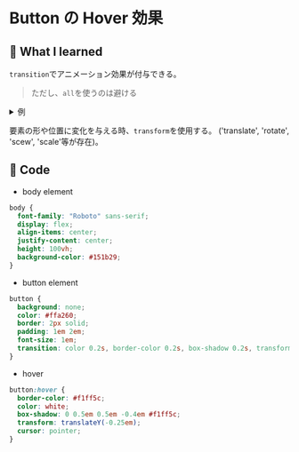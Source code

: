 # Button の Hover 効果

## :rabbit: What I learned

<p>

`transition`でアニメーション効果が付与できる。

> ただし、`all`を使うのは避ける

<details>
<summary>
例
</summary>

```css
transition: all 0.2s;
```

</details>
</p>
<p>

要素の形や位置に変化を与える時、`transform`を使用する。 ('translate', 'rotate', 'scew', 'scale'等が存在)。

</p>

## :rabbit: Code

- body element

```css
body {
  font-family: "Roboto" sans-serif;
  display: flex;
  align-items: center;
  justify-content: center;
  height: 100vh;
  background-color: #151b29;
}
```

- button element<br>

```css
button {
  background: none;
  color: #ffa260;
  border: 2px solid;
  padding: 1em 2em;
  font-size: 1em;
  transition: color 0.2s, border-color 0.2s, box-shadow 0.2s, transform 0.2s;
}
```

- hover<br>

```css
button:hover {
  border-color: #f1ff5c;
  color: white;
  box-shadow: 0 0.5em 0.5em -0.4em #f1ff5c;
  transform: translateY(-0.25em);
  cursor: pointer;
}
```
